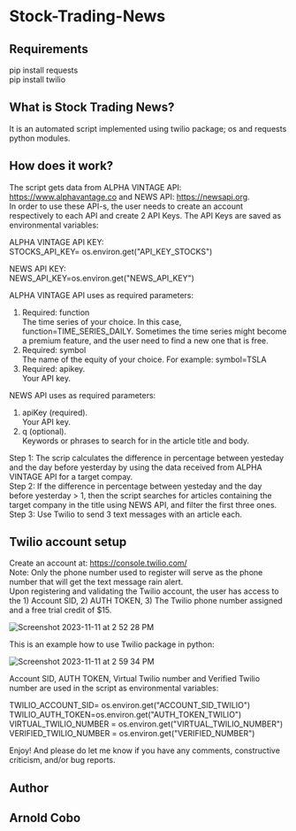 # Stock-Trading-News

## Requirements
pip install requests   
pip install twilio

## What is Stock Trading News?
It is an automated script implemented using twilio package; os and requests python modules.

## How does it work?
The script gets data from ALPHA VINTAGE API: https://www.alphavantage.co and NEWS API: https://newsapi.org.   
In order to use these API-s, the user needs to create an account respectively to each API and create 2 API Keys.
The API Keys are saved as environmental variables:  

ALPHA VINTAGE API KEY:    
STOCKS_API_KEY= os.environ.get("API_KEY_STOCKS") 

NEWS API KEY:    
NEWS_API_KEY=os.environ.get("NEWS_API_KEY")     

ALPHA VINTAGE API uses as required parameters:   
1. Required: function    
The time series of your choice. In this case, function=TIME_SERIES_DAILY. Sometimes the time series might become a premium feature, and the user need to find a new one that is free.    
2. Required: symbol    
The name of the equity of your choice. For example: symbol=TSLA    
3. Required: apikey.   
Your API key.      

NEWS API uses as required parameters:   
1. apiKey (required).      
Your API key.
2.  q (optional).    
Keywords or phrases to search for in the article title and body.

Step 1: The scrip calculates the difference in percentage between yesteday and the day before yesterday by using the data received from ALPHA VINTAGE API for a target compay.      
Step 2: If the difference in percentage between yesteday and the day before yesterday > 1, then the script searches for articles containing the target company in the title using NEWS API, and filter the first three ones.    
Step 3: Use Twilio to send 3 text messages with an article each.

## Twilio account setup
Create an account at: https://console.twilio.com/        
Note: Only the phone number used to register will serve as the phone number that will  get the text message rain alert.   
Upon registering and validating the Twilio account, the user has access to the 1) Account SID, 2) AUTH TOKEN, 3) The Twilio phone number assigned and a free trial credit of $15. 

![Screenshot 2023-11-11 at 2 52 28 PM](https://github.com/CoboAr/Rain-Alert-Automated-Script/assets/144629565/1d794533-bb8f-44c1-97b9-e20d8f49f3b4)    

This is an example how to use Twilio package in python:

![Screenshot 2023-11-11 at 2 59 34 PM](https://github.com/CoboAr/Rain-Alert-Automated-Script/assets/144629565/90d6bcde-4a11-430f-bf18-9de0c2a22ab5)

Account SID, AUTH TOKEN, Virtual Twilio number and Verified Twilio number are used in the script as environmental variables: 

TWILIO_ACCOUNT_SID= os.environ.get("ACCOUNT_SID_TWILIO")      
TWILIO_AUTH_TOKEN=os.environ.get("AUTH_TOKEN_TWILIO")      
VIRTUAL_TWILIO_NUMBER = os.environ.get("VIRTUAL_TWILIO_NUMBER")    
VERIFIED_TWILIO_NUMBER = os.environ.get("VERIFIED_NUMBER")

Enjoy! And please do let me know if you have any comments, constructive criticism, and/or bug reports.
## Author
## Arnold Cobo






